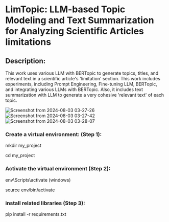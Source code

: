 # LimTopic: LLM-based Topic Modeling and Text Summarization for Analyzing Scientific Articles limitations

## Description:
This work uses various LLM with BERTopic to generate topics, titles, and relevant text in a scientific article's 'limitation' section. 
This work includes experiments, including Prompt Engineering, Fine-tuning LLM, BERTopic, and integrating various LLMs with BERTopic. Also, it includes text summarization with LLM to generate a very cohesive
'relevant text' of each topic.

![Screenshot from 2024-08-03 03-27-26](https://github.com/user-attachments/assets/77142108-6178-4c08-b5df-1119741aeb97)
![Screenshot from 2024-08-03 03-27-42](https://github.com/user-attachments/assets/b955c227-2b16-49d6-ad53-a73a87937717)
![Screenshot from 2024-08-03 03-28-07](https://github.com/user-attachments/assets/a45bf4d0-ca25-4194-b625-8b39ff382d2d)

### Create a virtual environment: (Step 1): 
mkdir my_project 

cd my_project

### Activate the virtual environment (Step 2): 
env\Scripts\activate (windows)

source env/bin/activate

### install related libraries (Step 3):
pip install -r requirements.txt

